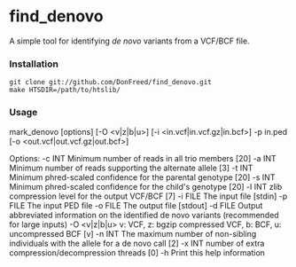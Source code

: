 find_denovo
===========

A simple tool for identifying *de novo* variants from a VCF/BCF file.

### Installation
```
git clone git://github.com/DonFreed/find_denovo.git
make HTSDIR=/path/to/htslib/
```

### Usage
mark_denovo [options] [-O <v|z|b|u>] [-i <in.vcf|in.vcf.gz|in.bcf>] -p in.ped [-o <out.vcf|out.vcf.gz|out.bcf>]

Options:
           -c INT          Minimum number of reads in all trio members [20]
           -a INT          Minimum number of reads supporting the alternate allele [3]
           -t INT          Minimum phred-scaled confidence for the parental genotype [20]
           -s INT          Minimum phred-scaled confidence for the child's genotype [20]
           -l INT          zlib compression level for the output VCF/BCF [7]
           -i FILE         The input file [stdin]
           -p FILE         The input PED file
           -o FILE         The output file [stdout]
           -d FILE         Output abbreviated information on the identified de novo variants (recommended for large inputs)
           -O <v|z|b|u>    v: VCF, z: bgzip compressed VCF, b: BCF, u: uncompressed BCF [v]
           -n INT          The maximum number of non-sibling individuals with the allele for a de novo call [2]
           -x INT          number of extra compression/decompression threads [0]
           -h              Print this help information
